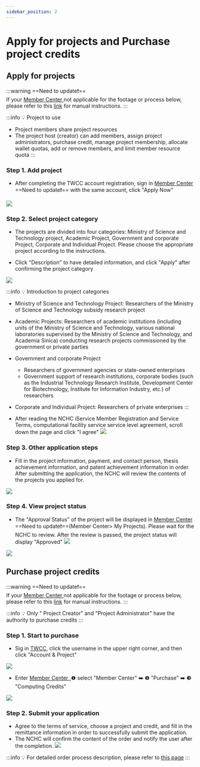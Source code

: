 ```yaml
---
sidebar_position: 2
---
```




# Apply for projects and Purchase project credits

## Apply for projects

:::warning
==Need to update:exclamation:==<br/>
If your [<ins>Member Center <i class="fa fa-question-circle fa-question-circle-for-service" aria-hidden="true"></i></ins>](https://man.twcc.ai/@twsdocs/howto-service-access-service-zh) not applicable for the footage or process below, please refer to this <i class="fa fa-sign-out" aria-hidden="true"></i> [<ins>link</ins>](https://man.twcc.ai/@twsdocs/doc-mber-pjct-blng-main-zh/https%3A%2F%2Fman.twcc.ai%2F%40twsdocs%2Fguide-service-signup-zh) for manual instructions.
:::


:::info
:bulb: Project to use
- Project members share project resources
- The project host (creator) can add members, assign project administrators, purchase credit, manage project membership, allocate wallet quotas, add or remove members, and limit member resource quota
:::

### Step 1. Add project

- After completing the TWCC account registration, sign in [Member Center <i class="fa fa-question-circle fa-question-circle-for-service" aria-hidden="true"></i>](https://man.twcc.ai/@twsdocs/howto-service-access-service-zh) ==Need to update:exclamation:== with the same account, click "Apply Now"

![](https://cos.twcc.ai/SYS-MANUAL/uploads/upload_37e46561477016982025f44e7b78c4b0.png)


### Step 2. Select project category

- The projects are divided into four categories: Ministry of Science and Technology project, Academic Project, Government and corporate Project, Corporate and Individual Project. Please choose the appropriate project according to the instructions.

- Click "Description" to have detailed information, and click "Apply" after confirming the project category

![](https://cos.twcc.ai/SYS-MANUAL/uploads/upload_abf1241e7681577243fa3be238c3047d.png)


:::info
:bulb: Introduction to project categories

- Ministry of Science and Technology Project: Researchers of the Ministry of Science and Technology subsidy research project
- Academic Projects: Researchers of academic institutions (including units of the Ministry of Science and Technology, various national laboratories supervised by the Ministry of Science and Technology, and Academia Sinica) conducting research projects commissioned by the government or private parties
- Government and corporate Project
    - Researchers of government agencies or state-owned enterprises
    - Government support of research institutions, corporate bodies (such as the Industrial Technology Research Institute, Development Center for Biotechnology, Institute for Information Industry, etc.) of researchers
- Corporate and Individual Project: Researchers of private enterprises
:::

- After reading the NCHC iService Member Registration and Service Terms, computational facility service service level agreement, scroll down the page and click "I agree"
![](https://cos.twcc.ai/SYS-MANUAL/uploads/upload_12289b6d0cdfd4be7aaa1574e0836489.png)


### Step 3. Other application steps

- Fill in the project information, payment, and contact person, thesis achievement information, and patent achievement information in order. After submitting the application, the NCHC will review the contents of the projects you applied for.

![](https://cos.twcc.ai/SYS-MANUAL/uploads/upload_9a4ed552b9534b6f90bc2073d3c66c7f.png)




### Step 4. View project status

- The "Approval Status" of the project will be displayed in [Member Center <i class="fa fa-question-circle fa-question-circle-for-service" aria-hidden="true"></i>](https://man.twcc.ai/@twsdocs/howto-service-access-service-zh) ==Need to update:exclamation:==(Member Center> My Projects). Please wait for the NCHC to review. After the review is passed, the project status will display "Approved"
![](https://cos.twcc.ai/SYS-MANUAL/uploads/upload_676571d35cfa38c726840e079f1ba232.png)

![](https://cos.twcc.ai/SYS-MANUAL/uploads/upload_0837ea11a53dc3bcbc65f685bca92137.png)





## Purchase project credits

:::warning
==Need to update:exclamation:==<br/>
If your <ins>Member Center <i class="fa fa-question-circle fa-question-circle-for-service" aria-hidden="true"></i></ins> not applicable for the footage or process below, please refer to this <i class="fa fa-sign-out" aria-hidden="true"></i> <ins>link</ins> for manual instructions.
:::

:::info
:bulb: Only " Project Creator" and "Project Administrator" have the authority to purchase credits
:::

### Step 1. Start to purchase

- Sig in [TWCC](https://new.twcc.ai/), click the username in the upper right corner, and then click "Account & Project"

![](https://cos.twcc.ai/SYS-MANUAL/uploads/upload_130c915f0120cd484fa2d1ca63064be6.png)



- Enter [Member Center <i class="fa fa-question-circle fa-question-circle-for-service" aria-hidden="true"></i>](https://man.twcc.ai/@twsdocs/howto-service-access-service-zh) ,<span>&#10102;</span> select "Member Center" :arrow_right: <span>&#10103;</span> "Purchase" :arrow_right: <span>&#10104;</span> "Computing Credits"

![](https://cos.twcc.ai/SYS-MANUAL/uploads/upload_696cf25774e1e57ef3d4318f634d3a67.png)




### Step 2. Submit your application
- Agree to the terms of service, choose a project and credit, and fill in the remittance information in order to successfully submit the application.
- The NCHC will confirm the content of the order and notify the user after the completion.
![](https://cos.twcc.ai/SYS-MANUAL/uploads/upload_366af929f869cca8ea44513647048000.png)


:::info
:bulb: For detailed order process description, please refer to [this page](https://iservice.nchc.org.tw/nchc_service/nchc_service_qa.php?target=13)
:::